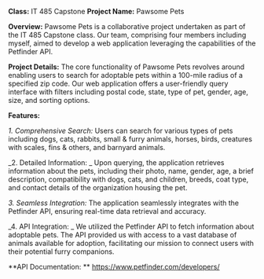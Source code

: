 **Class:** IT 485 Capstone
**Project Name:** Pawsome Pets

**Overview:**
Pawsome Pets is a collaborative project undertaken as part of the IT 485 Capstone class. Our team, comprising four members including myself, aimed to develop a web application leveraging the capabilities of the Petfinder API.

**Project Details:**
The core functionality of Pawsome Pets revolves around enabling users to search for adoptable pets within a 100-mile radius of a specified zip code. Our web application offers a user-friendly query interface with filters including postal code, state, type of pet, gender, age, size, and sorting options.

**Features:**

_1. Comprehensive Search:_ Users can search for various types of pets including dogs, cats, rabbits, small & furry animals, horses, birds, creatures with scales, fins & others, and barnyard animals.

_2. Detailed Information: _ Upon querying, the application retrieves information about the pets, including their photo, name, gender, age, a brief description, compatibility with dogs, cats, and children, breeds, coat type, and contact details of the organization housing the pet.

_3. Seamless Integration:_ The application seamlessly integrates with the Petfinder API, ensuring real-time data retrieval and accuracy.

_4. API Integration: _ We utilized the Petfinder API to fetch information about adoptable pets. The API provided us with access to a vast database of animals available for adoption, facilitating our mission to connect users with their potential furry companions.

**API Documentation: ** https://www.petfinder.com/developers/

